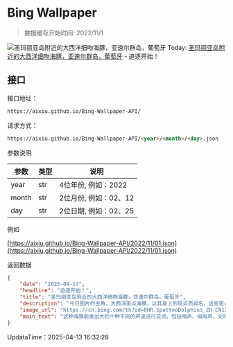 # Bing Wallpaper

> 数据缓存开始时间: 2022/11/1

![圣玛丽亚岛附近的大西洋细吻海豚，亚速尔群岛，葡萄牙](https://cn.bing.com/th?id=OHR.SpottedDolphins_ZH-CN1257100316_1920x1080.webp)
Today: [圣玛丽亚岛附近的大西洋细吻海豚，亚速尔群岛，葡萄牙](https://cn.bing.com/th?id=OHR.SpottedDolphins_ZH-CN1257100316_1920x1080.webp) - 追逐开始！

## 接口

接口地址：

```html
https://aixiu.github.io/Bing-Wallpaper-API/
```

请求方式：

```html
https://aixiu.github.io/Bing-Wallpaper-API/<year>/<month>/<day>.json
```

参数说明

| 参数 | 类型 | 说明 |
| - | - | - |
| year | str | 4位年份, 例如：2022 |
| month | str | 2位月份, 例如：02、12 |
| day | str | 2位日期, 例如：02、25 |

例如

[https://aixiu.github.io/Bing-Wallpaper-API/2022/11/01.json](https://aixiu.github.io/Bing-Wallpaper-API/2022/11/01.json)

返回数据

```json
{
    "date": "2025-04-13",
    "headline": "追逐开始！",
    "title": "圣玛丽亚岛附近的大西洋细吻海豚，亚速尔群岛，葡萄牙",
    "description": "今日图片的主角，大西洋斑点海豚，以其身上的斑点而闻名，这些斑点会随着年龄的增长逐渐增多并变得更密集。它们生活在大西洋温带和热带海域，通常成群合作捕食鱼类。速度快、机动性强的它们不仅是高效的猎手，也是海洋中令人惊叹的存在。美国海域也生活着多种海豚，其中包括宽吻海豚、普通海豚、里索海豚和飞旋海豚等。每个物种都在维持海洋生态平衡中发挥着至关重要的作用，这也提醒我们：保护海豚的栖息地刻不容缓。",
    "image_url": "https://cn.bing.com/th?id=OHR.SpottedDolphins_ZH-CN1257100316_1920x1080.webp",
    "main_text": "这种海豚能发出大约十种不同的声波进行交流，包括哨声、嗡嗡声、尖叫声和吠叫声，每种声音都对应着不同的行为模式。"
}
```

UpdataTime：2025-04-13 16:32:28
